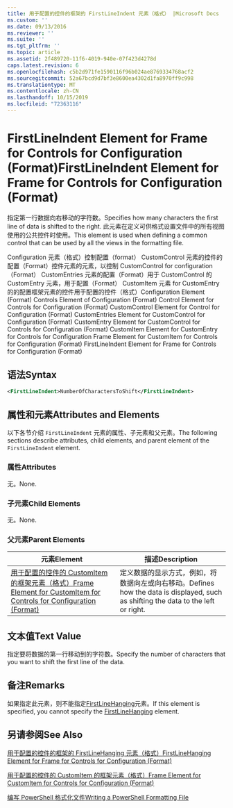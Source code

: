 ```yaml
---
title: 用于配置的控件的框架的 FirstLineIndent 元素（格式） |Microsoft Docs
ms.custom: ''
ms.date: 09/13/2016
ms.reviewer: ''
ms.suite: ''
ms.tgt_pltfrm: ''
ms.topic: article
ms.assetid: 2f489720-11f6-4019-940e-07f423d4278d
caps.latest.revision: 6
ms.openlocfilehash: c5b2d971fe1590116f96b024ae8769334768acf2
ms.sourcegitcommit: 52a67bcd9d7bf3e8600ea4302d1fa8970ff9c998
ms.translationtype: MT
ms.contentlocale: zh-CN
ms.lasthandoff: 10/15/2019
ms.locfileid: "72363116"
---
```

# <a name="firstlineindent-element-for-frame-for-controls-for-configuration-format"></a><span data-ttu-id="bc5bc-102">FirstLineIndent Element for Frame for Controls for Configuration (Format)</span><span class="sxs-lookup"><span data-stu-id="bc5bc-102">FirstLineIndent Element for Frame for Controls for Configuration (Format)</span></span>

<span data-ttu-id="bc5bc-103">指定第一行数据向右移动的字符数。</span><span class="sxs-lookup"><span data-stu-id="bc5bc-103">Specifies how many characters the first line of data is shifted to the right.</span></span> <span data-ttu-id="bc5bc-104">此元素在定义可供格式设置文件中的所有视图使用的公共控件时使用。</span><span class="sxs-lookup"><span data-stu-id="bc5bc-104">This element is used when defining a common control that can be used by all the views in the formatting file.</span></span>

<span data-ttu-id="bc5bc-105">Configuration 元素（格式）控制配置（format） CustomControl 元素的控件的配置（Format）控件元素的元素，以控制 CustomControl for configuration （Format） CustomEntries 元素的配置（Format）用于 CustomControl 的 CustomEntry 元素，用于配置（Format） CustomItem 元素 for CustomEntry 的的配置框架元素的控件用于配置的控件（格式）</span><span class="sxs-lookup"><span data-stu-id="bc5bc-105">Configuration Element (Format) Controls Element of Configuration (Format) Control Element for Controls for Configuration (Format) CustomControl Element for Control for Configuration (Format) CustomEntries Element for CustomControl for Configuration (Format) CustomEntry Element for CustomControl for Controls for Configuration (Format) CustomItem Element for CustomEntry for Controls for Configuration Frame Element for CustomItem for Controls for Configuration (Format) FirstLineIndent Element for Frame for Controls for Configuration (Format)</span></span>

## <a name="syntax"></a><span data-ttu-id="bc5bc-106">语法</span><span class="sxs-lookup"><span data-stu-id="bc5bc-106">Syntax</span></span>

```xml
<FirstLineIndent>NumberOfCharactersToShift</FirstLineIndent>
```

## <a name="attributes-and-elements"></a><span data-ttu-id="bc5bc-107">属性和元素</span><span class="sxs-lookup"><span data-stu-id="bc5bc-107">Attributes and Elements</span></span>

<span data-ttu-id="bc5bc-108">以下各节介绍 `FirstLineIndent` 元素的属性、子元素和父元素。</span><span class="sxs-lookup"><span data-stu-id="bc5bc-108">The following sections describe attributes, child elements, and parent element of the `FirstLineIndent` element.</span></span>

### <a name="attributes"></a><span data-ttu-id="bc5bc-109">属性</span><span class="sxs-lookup"><span data-stu-id="bc5bc-109">Attributes</span></span>

<span data-ttu-id="bc5bc-110">无。</span><span class="sxs-lookup"><span data-stu-id="bc5bc-110">None.</span></span>

### <a name="child-elements"></a><span data-ttu-id="bc5bc-111">子元素</span><span class="sxs-lookup"><span data-stu-id="bc5bc-111">Child Elements</span></span>

<span data-ttu-id="bc5bc-112">无。</span><span class="sxs-lookup"><span data-stu-id="bc5bc-112">None.</span></span>

### <a name="parent-elements"></a><span data-ttu-id="bc5bc-113">父元素</span><span class="sxs-lookup"><span data-stu-id="bc5bc-113">Parent Elements</span></span>

|<span data-ttu-id="bc5bc-114">元素</span><span class="sxs-lookup"><span data-stu-id="bc5bc-114">Element</span></span>|<span data-ttu-id="bc5bc-115">描述</span><span class="sxs-lookup"><span data-stu-id="bc5bc-115">Description</span></span>|
|-------------|-----------------|
|[<span data-ttu-id="bc5bc-116">用于配置的控件的 CustomItem 的框架元素（格式）</span><span class="sxs-lookup"><span data-stu-id="bc5bc-116">Frame Element for CustomItem for Controls for Configuration (Format)</span></span>](./frame-element-for-customitem-for-controls-for-configuration-format.md)|<span data-ttu-id="bc5bc-117">定义数据的显示方式，例如，将数据向左或向右移动。</span><span class="sxs-lookup"><span data-stu-id="bc5bc-117">Defines how the data is displayed, such as shifting the data to the left or right.</span></span>|

## <a name="text-value"></a><span data-ttu-id="bc5bc-118">文本值</span><span class="sxs-lookup"><span data-stu-id="bc5bc-118">Text Value</span></span>

<span data-ttu-id="bc5bc-119">指定要将数据的第一行移动到的字符数。</span><span class="sxs-lookup"><span data-stu-id="bc5bc-119">Specify the number of characters that you want to shift the first line of the data.</span></span>

## <a name="remarks"></a><span data-ttu-id="bc5bc-120">备注</span><span class="sxs-lookup"><span data-stu-id="bc5bc-120">Remarks</span></span>

<span data-ttu-id="bc5bc-121">如果指定此元素，则不能指定[FirstLineHanging](./firstlinehanging-element-for-frame-for-controls-for-configuration-format.md)元素。</span><span class="sxs-lookup"><span data-stu-id="bc5bc-121">If this element is specified, you cannot specify the [FirstLineHanging](./firstlinehanging-element-for-frame-for-controls-for-configuration-format.md) element.</span></span>

## <a name="see-also"></a><span data-ttu-id="bc5bc-122">另请参阅</span><span class="sxs-lookup"><span data-stu-id="bc5bc-122">See Also</span></span>

[<span data-ttu-id="bc5bc-123">用于配置的控件的框架的 FirstLineHanging 元素（格式）</span><span class="sxs-lookup"><span data-stu-id="bc5bc-123">FirstLineHanging Element for Frame for Controls for Configuration (Format)</span></span>](./firstlinehanging-element-for-frame-for-controls-for-configuration-format.md)

[<span data-ttu-id="bc5bc-124">用于配置的控件的 CustomItem 的框架元素（格式）</span><span class="sxs-lookup"><span data-stu-id="bc5bc-124">Frame Element for CustomItem for Controls for Configuration (Format)</span></span>](./frame-element-for-customitem-for-controls-for-configuration-format.md)

[<span data-ttu-id="bc5bc-125">编写 PowerShell 格式化文件</span><span class="sxs-lookup"><span data-stu-id="bc5bc-125">Writing a PowerShell Formatting File</span></span>](./writing-a-powershell-formatting-file.md)
